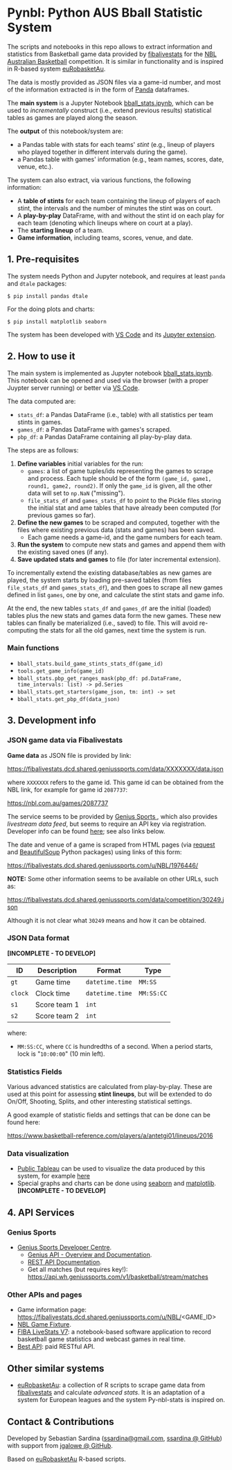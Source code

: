 # Pynbl: Python AUS Bball Statistic System

The scripts and notebooks in this repo allows to extract information and statistics from Basketball game data provided by [fibalivestats](http://www.fibaorganizer.com/) for the [NBL Australian Basketball](https://nbl.com.au/) competition. It is similar in functionality and is inspired in R-based system [euRobasketAu](https://github.com/jgalowe/euRobasketAu?organization=jgalowe&organization=jgalowe).

The data is mostly provided as JSON files via a game-id number, and most of the information extracted is in the form of [Panda](https://pandas.pydata.org/) dataframes.

The **main system** is a Jupyter Notebook [bball_stats.ipynb](bball_stats.ipynb), which can be used to _incrementally_ construct (i.e., extend previous results) statistical tables as games are played along the season. 

The **output** of this notebook/system are:

- a Pandas table with stats for each teams' _stint_ (e.g., lineup of players who played together in different intervals during the game).
- a Pandas table with games' information (e.g., team names, scores, date, venue, etc.).

The system can also extract, via various functions, the following information:

- A **table of stints** for each team containing the lineup of players of each stint, the intervals and the number of minutes the stint was on court.
- A **play-by-play** DataFrame, with and without the stint id on each play for each team (denoting which lineups where on court at a play).
- The **starting lineup** of a team.
- **Game information**, including teams, scores, venue, and date.

## 1. Pre-requisites

The system needs Python and Jupyter notebook, and requires at least `panda` and `dtale` packages:

```shell
$ pip install pandas dtale
```

For the doing plots and charts:

```shell
$ pip install matplotlib seaborn 
```

The system has been developed with [VS Code](https://code.visualstudio.com/docs/datascience/jupyter-notebooks) and its [Jupyter extension](https://pypi.org/project/jupyter/).

## 2. How to use it

The main system is implemented as Jupyter notebook [bball_stats.ipynb](bball_stats.ipynb). This notebook can be opened and used via the browser (with a proper Juypter server running) or better via [VS Code](https://code.visualstudio.com/docs/datascience/jupyter-notebooks).

The data computed are:

- `stats_df`: a Pandas DataFrame (i.e., table) with all statistics per team stints in games.
- `games_df`: a Pandas DataFrame with games's scraped.
- `pbp_df`: a Pandas DataFrame containing all play-by-play data.

The steps are as follows:

1. **Define variables** initial variables for the run:
   * `games`: a list of game tuples/ids representing the games to scrape and process. Each tuple should be of the form `(game_id, game1, round1, game2, round2)`. If only the `game_id` is given, all the other data will set to `np.NaN` ("missing").
   * `file_stats_df` and `games_stats_df` to point to the Pickle files storing the initial stat and ame tables that have already been computed (for previous games so far).
2. **Define the new games** to be scraped and computed, together with the files where existing previous data (stats and games) has been saved.
   * Each game needs a game-id, and the game numbers for each team.
3. **Run the system** to compute new stats and games and append them with the existing saved ones (if any).
4. **Save updated stats and games** to file (for later incremental extension).

To incrementally extend the existing database/tables as new games are played, the system starts by loading pre-saved tables (from files `file_stats_df` and `games_stats_df`), and then goes to scrape all new games defined in list `games`, one by one, and calculate the stint stats and game info.

At the end, the new tables `stats_df` and `games_df`  are the initial (loaded) tables plus the new stats and games data form the new games. These new tables can finally be materialized (i.e., saved) to file. This will avoid re-computing the stats for all the old games, next time the system is run.

### Main functions

* `bball_stats.build_game_stints_stats_df(game_id)`
* `tools.get_game_info(game_id)`
* `bball_stats.pbp_get_ranges_mask(pbp_df: pd.DataFrame, time_intervals: list) -> pd.Series`
* `bball_stats.get_starters(game_json, tm: int) -> set`
* `bball_stats.get_pbp_df(data_json)`

## 3. Development info

### JSON game data via Fibalivestats

**Game data** as JSON file is provided by link:

https://fibalivestats.dcd.shared.geniussports.com/data/XXXXXXX/data.json

where `XXXXXXX` refers to the game id. This game id can be obtained from the NBL link, for example for game id `2087737`:

https://nbl.com.au/games/2087737

The service seems to be provided by [Genius Sports ](https://developer.geniussports.com/), which also provides _livestream data feed_, but seems to require an API key via registration. Developer info can be found [here](https://developer.geniussports.com/livestats/tvfeed/index_basketball.html); see also links below.

The date and venue of a game is scraped from HTML pages (via [request](https://requests.readthedocs.io/en/latest/) and [BeautifulSoup](https://www.crummy.com/software/BeautifulSoup/bs4/doc/) Python packages) using links of this form:

https://fibalivestats.dcd.shared.geniussports.com/u/NBL/1976446/

**NOTE:** Some other information seems to be available on other URLs, such as:

https://fibalivestats.dcd.shared.geniussports.com/data/competition/30249.json

Although it is not clear what `30249` means and how it can be obtained.

### JSON Data format

**[INCOMPLETE - TO DEVELOP]**

| ID            | Description | Format | Type |
| -----------   | ----------- | ------ | ---- |
| `gt`          | Game time | `datetime.time`  | `MM:SS`
| `clock`       | Clock time    | `datetime.time`   | `MM:SS:CC`
| `s1`       | Score team 1 | `int`
| `s2`       | Score team 2 | `int`

where:

- `MM:SS:CC`, where `CC` is hundredths of a second. When a period starts, lock is "`10:00:00`" (10 min left).

### Statistics Fields

Various advanced statistics are calculated from play-by-play. These are used at this point for assessing **stint lineups**, but will be extended to do On/Off, Shooting, Splits, and other interesting statistical settings.

A good example of statistic fields and settings that can be done can be found here:

https://www.basketball-reference.com/players/a/antetgi01/lineups/2016

### Data visualization

* [Public Tableau](https://public.tableau.com) can be used to visualize the data produced by this system, for example [here](https://public.tableau.com/app/profile/john5460/viz/NBL2021-22/CompareOnOff?publish=yes)
* Special graphs and charts can be done using [seaborn](https://seaborn.pydata.org/) and [matplotlib](https://matplotlib.org/). **[INCOMPLETE - TO DEVELOP]**

## 4. API Services

### Genius Sports

- [Genius Sports Developer Centre](https://developer.geniussports.com/).
    - [Genius API - Overview and Documentation](https://support.geniussports.com/en/support/solutions/articles/9000008009-api-feed-overview-and-documentation).
  - [REST API Documentation](https://developer.geniussports.com/warehouse/rest/index_basketball.html).
  - Get all matches (but requires key!): https://api.wh.geniussports.com/v1/basketball/stream/matches

### Other APIs and pages

- Game information page: https://fibalivestats.dcd.shared.geniussports.com/u/NBL/<GAME_ID\>
- [NBL Game Fixture](https://nbl.com.au/fixture).
- [FIBA LiveStats V7](http://www.fibaorganizer.com/): a notebook-based software application to record basketball game statistics and webcast games in real time.
- [Best API](https://betsapi.com/l/1714/Australia-NBL): paid RESTful API.

## Other similar systems

* [euRobasketAu](https://github.com/jgalowe/euRobasketAu?organization=jgalowe&organization=jgalowe): a collection of R scripts to  scrape game data from [fibalivestats](http://www.fibaorganizer.com/) and calculate _advanced stats_. It is an adaptation of a system for European leagues and the system Py-nbl-stats is inspired on.

## Contact & Contributions

Developed by Sebastian Sardina (ssardina@gmail.com, [ssardina @ GitHub](https://github.com/ssardina)) with support from [jgalowe @ GitHub](https://github.com/jgalowe). 

Based on [euRobasketAu](https://github.com/jgalowe/euRobasketAu?organization=jgalowe&organization=jgalowe) R-based scripts.

